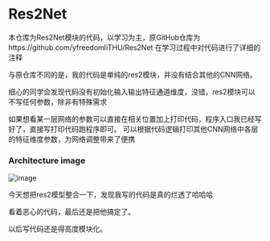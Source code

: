 # Res2Net
本仓库为Res2Net模块的代码，以学习为主，原GitHub仓库为https://github.com/yfreedomliTHU/Res2Net
在学习过程中对代码进行了详细的注释



与原仓库不同的是，我的代码是单纯的res2模块，并没有结合其他的CNN网络。

细心的同学会发现代码没有初始化输入输出特征通道维度，没错，res2模块可以不写任何参数，除非有特殊需求

如果想看某一层网络的参数可以直接在相关位置加上打印代码，程序入口我已经写好了，直接写打印代码跑程序即可。
可以根据代码逻辑打印其他CNN网络中各层的特征维度参数，为网络调整带来了便携

### Architecture image
![image](https://github.com/ElegantAlan/Res2Net/blob/main/Architecture%20image/res2net.PNG?raw=true)

今天想把res2模型整合一下，发现我写的代码是真的烂透了哈哈哈

看着恶心的代码，最后还是把他搞定了。

以后写代码还是得高度模块化。
